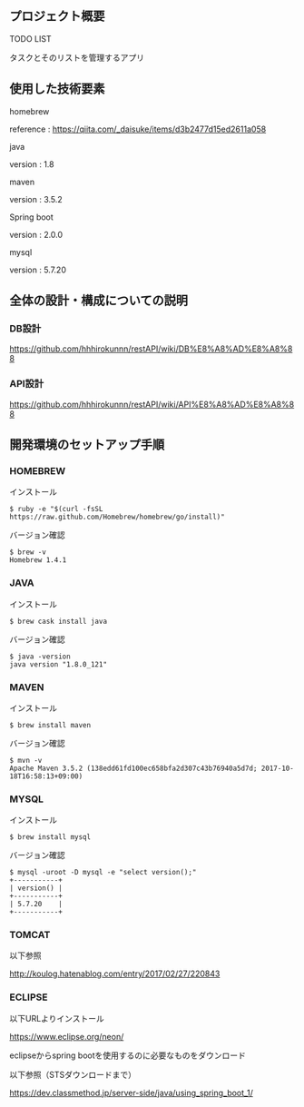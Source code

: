 ## プロジェクト概要

TODO LIST

タスクとそのリストを管理するアプリ

## 使用した技術要素

homebrew 

reference : https://qiita.com/_daisuke/items/d3b2477d15ed2611a058

java

version : 1.8

maven

version : 3.5.2

Spring boot 

version : 2.0.0

mysql 

version : 5.7.20

## 全体の設計・構成についての説明

### DB設計

https://github.com/hhhirokunnn/restAPI/wiki/DB%E8%A8%AD%E8%A8%88

### API設計

https://github.com/hhhirokunnn/restAPI/wiki/API%E8%A8%AD%E8%A8%88

## 開発環境のセットアップ手順

### HOMEBREW

インストール

```
$ ruby -e "$(curl -fsSL https://raw.github.com/Homebrew/homebrew/go/install)"
```

バージョン確認

```
$ brew -v
Homebrew 1.4.1
```

### JAVA

インストール

```
$ brew cask install java
```

バージョン確認

```
$ java -version
java version "1.8.0_121"
```

### MAVEN

インストール

```
$ brew install maven
```

バージョン確認

```
$ mvn -v
Apache Maven 3.5.2 (138edd61fd100ec658bfa2d307c43b76940a5d7d; 2017-10-18T16:58:13+09:00)
```

### MYSQL

インストール

```
$ brew install mysql
```

バージョン確認

```
$ mysql -uroot -D mysql -e "select version();"
+-----------+
| version() |
+-----------+
| 5.7.20    |
+-----------+
```

### TOMCAT 


以下参照

http://koulog.hatenablog.com/entry/2017/02/27/220843


### ECLIPSE

以下URLよりインストール

https://www.eclipse.org/neon/


eclipseからspring bootを使用するのに必要なものをダウンロード

以下参照（STSダウンロードまで）

https://dev.classmethod.jp/server-side/java/using_spring_boot_1/

